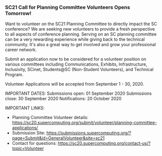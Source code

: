 ### SC21 Call for Planning Committee Volunteers Opens Tomorrow!

Want to volunteer on the SC21 Planning Committee to directly impact the SC 
conference?  We are seeking new volunteers to provide a fresh perspective to all
aspects of conference planning. Serving on an SC planning committee can be a 
very rewarding experience while giving back to the technical community. It's 
also a great way to get involved and grow your professional career network.

Submit an application now to be considered for a volunteer position on various 
committees including Communications, Exhibits, Infrastructure, Inclusivity, 
SCinet, Students@SC (Non-Student Volunteers), and Technical Program. 

Volunteer Applications will be accepted from September 1 - 30, 2020.

IMPORTANT DATES:
Submissions open:  01 September 2020
Submissions close: 30 September 2020
Notifications:  20 October 2020

IMPORTANT LINKS:
- Planning Committee Volunteer details: <https://sc20.supercomputing.org/submit/volunteer/planning-committee-applications/>
- Submission Site: <https://submissions.supercomputing.org/?page=Submit&id=GeneralVolunteer&site=sc21>
- Contact for questions: <https://sc20.supercomputing.org/contact-us/?topic=Volunteer>
